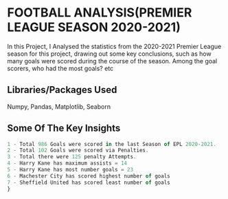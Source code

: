 
# FOOTBALL ANALYSIS(PREMIER LEAGUE SEASON 2020-2021)

In this Project, I Analysed the statistics from the 2020-2021 Premier League season for this project, drawing out some key conclusions, such as how many goals were scored during the course of the season. Among the goal scorers, who had the most goals? etc

## Libraries/Packages Used

Numpy, Pandas, Matplotlib, Seaborn
## Some Of The Key Insights

```javascript
1 - Total 986 Goals were scored in the last Season of EPL 2020-2021.
2 - Total 102 Goals were scored via Penalties.
3 - Total there were 125 penalty Attempts.
4 - Harry Kane has maximum assists = 14
5 - Harry Kane has most number goals = 23
6 - Machester City has scored highest number of goals
7 - Sheffield United has scored least number of goals
}
```


